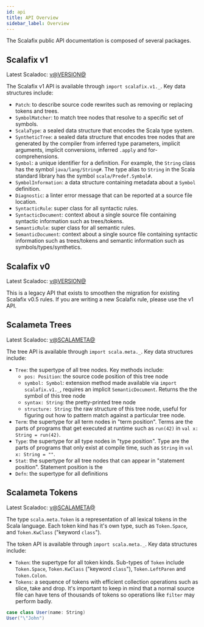 ```yaml
---
id: api
title: API Overview
sidebar_label: Overview
---
```


The Scalafix public API documentation is composed of several packages.

## Scalafix v1

Latest Scaladoc:
[v@VERSION@](https://static.javadoc.io/ch.epfl.scala/scalafix-core_2.12/@VERSION@/scalafix/v1/index.html)

The Scalafix v1 API is available through `import scalafix.v1._`. Key data
structures include:

- `Patch`: to describe source code rewrites such as removing or replacing tokens
  and trees.
- `SymbolMatcher`: to match tree nodes that resolve to a specific set of
  symbols.
- `ScalaType`: a sealed data structure that encodes the Scala type system.
- `SyntheticTree`: a sealed data structure that encodes tree nodes that are
  generated by the compiler from inferred type parameters, implicit arguments,
  implicit conversions, inferred `.apply` and for-comprehensions.
- `Symbol`: a unique identifier for a definition. For example, the `String`
  class has the symbol `java/lang/String#`. The type alias to `String` in the
  Scala standard library has the symbol `scala/Predef.Symbol#`.
- `SymbolInformation`: a data structure containing metadata about a `Symbol`
  definition.
- `Diagnostic`: a linter error message that can be reported at a source file
  location.
- `SyntacticRule`: super class for all syntactic rules.
- `SyntacticDocument`: context about a single source file containing syntactic
  information such as trees/tokens.
- `SemanticRule`: super class for all semantic rules.
- `SemanticDocument`: context about a single source file containing syntactic
  information such as trees/tokens and semantic information such as
  symbols/types/synthetics.

## Scalafix v0

Latest Scaladoc:
[v@VERSION@](https://static.javadoc.io/ch.epfl.scala/scalafix-core_2.12/@VERSION@/scalafix/v0/index.html)

This is a legacy API that exists to smoothen the migration for existing Scalafix
v0.5 rules. If you are writing a new Scalafix rule, please use the v1 API.

## Scalameta Trees

Latest Scaladoc:
[v@SCALAMETA@](https://static.javadoc.io/org.scalameta/trees_2.12/@SCALAMETA@/scala/meta/index.html)

The tree API is available through `import scala.meta._`. Key data structures
include:

- `Tree`: the supertype of all tree nodes. Key methods include:
  - `pos: Position`: the source code position of this tree node
  - `symbol: Symbol`: extension method made available via
    `import scalafix.v1._`, requires an implicit `SemanticDocument`. Returns the
    the symbol of this tree node
  - `syntax: String`: the pretty-printed tree node
  - `structure: String`: the raw structure of this tree node, useful for
    figuring out how to pattern match against a particular tree node.
- `Term`: the supertype for all term nodes in "term position". Terms are the
  parts of programs that get executed at runtime such as `run(42)` in
  `val x: String = run(42)`.
- `Type`: the supertype for all type nodes in "type position". Type are the
  parts of programs that only exist at compile time, such as `String` in
  `val x: String = ""`.
- `Stat`: the supertype for all tree nodes that can appear in "statement
  position". Statement position is the
- `Defn`: the supertype for all definitions

## Scalameta Tokens

Latest Scaladoc:
[v@SCALAMETA@](https://static.javadoc.io/org.scalameta/tokens_2.12/@SCALAMETA@/scala/meta/tokens/Token.html)

The type `scala.meta.Token` is a representation of all lexical tokens in the
Scala language. Each token kind has it's own type, such as `Token.Space`, and
`Token.KwClass` ("keyword `class`").

The token API is available through `import scala.meta._`. Key data structures
include:

- `Token`: the supertype for all token kinds. Sub-types of `Token` include
  `Token.Space`, `Token.KwClass` ("keyword `class`"), `Token.LeftParen` and
  `Token.Colon`.
- `Tokens`: a sequence of tokens with efficient collection operations such as
  slice, take and drop. It's important to keep in mind that a normal source file
  can have tens of thousands of tokens so operations like `filter` may perform
  badly.

```scala mdoc
case class User(name: String)
User("\"John")
```
